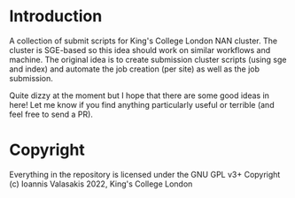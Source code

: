 # Introduction

A collection of submit scripts for King's College London NAN cluster. The cluster is SGE-based so this idea should work on similar
workflows and machine. The original idea is to create submission cluster scripts (using sge and index) and automate the job creation (per site)
as well as the job submission.

Quite dizzy at the moment but I hope that there are some good ideas in here! Let me know if you find anything particularly useful
or terrible (and feel free to send a PR).

# Copyright

Everything in the repository is licensed under the GNU GPL v3+ 
Copyright (c) Ioannis Valasakis 2022, King's College London
